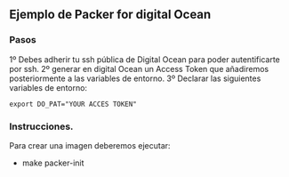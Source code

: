 ## Ejemplo de Packer for digital Ocean

### Pasos
1º Debes adherir tu ssh pública de Digital Ocean para poder autentificarte por ssh.
2º generar en digital Ocean un Access Token que añadiremos posteriormente a las variables de entorno.
3º Declarar las siguientes variables de entorno:

    export DO_PAT="YOUR ACCES TOKEN"


### Instrucciones.
Para crear una imagen deberemos ejecutar:
* make packer-init